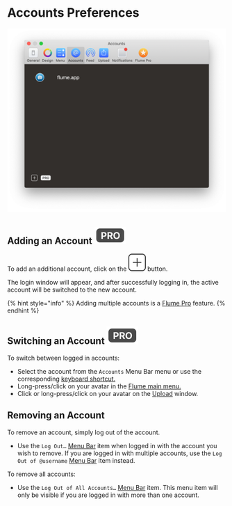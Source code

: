 # Accounts Preferences

![](../.gitbook/assets/accounts.png)

## Adding an Account ![](../.gitbook/assets/pro.png)

To add an additional account, click on the ![](../.gitbook/assets/add.png) button.

The login window will appear, and after successfully logging in, the active account will be switched to the new account.

{% hint style="info" %}
Adding multiple accounts is a [Flume Pro](flumepro.md) feature.
{% endhint %}

## Switching an Account ![](../.gitbook/assets/pro.png)

To switch between logged in accounts:

* Select the account from the `Accounts` Menu Bar menu or use the corresponding [keyboard shortcut.](../misc/keyboard-shortcuts.md)
* Long-press/click on your avatar in the [Flume main menu.](menu/)
* Click or long-press/click on your avatar on the [Upload](../views/upload.md) window.

## Removing an Account

To remove an account, simply log out of the account.

* Use the `Log Out…` [Menu Bar](../misc/glossary.md#menu-bar) item when logged in with the account you wish to remove. If you are logged in with multiple accounts, use the `Log Out of @username` [Menu Bar](../misc/glossary.md#menu-bar) item instead.

To remove all accounts:

* Use the `Log Out of All Accounts…` [Menu Bar](../misc/glossary.md#menu-bar) item. This menu item will only be visible if you are logged in with more than one account.

